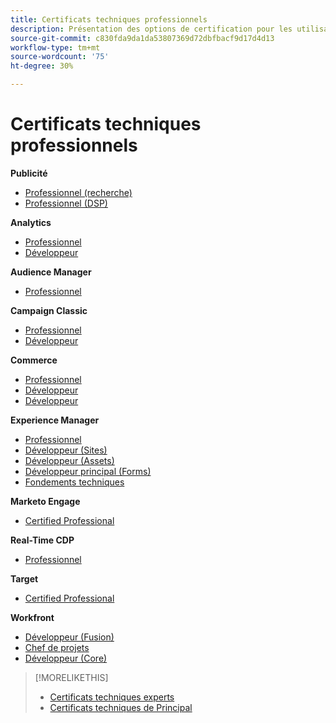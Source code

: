 ```yaml
---
title: Certificats techniques professionnels
description: Présentation des options de certification pour les utilisateurs professionnels
source-git-commit: c830fda9da1da53807369d72dbfbacf9d17d4d13
workflow-type: tm+mt
source-wordcount: '75'
ht-degree: 30%

---
```


# Certificats techniques professionnels

**Publicité**

* [Professionnel (recherche)](/help/certifications/aac/aac-search-p-business.md) <!--AD0-E501-->
* [Professionnel (DSP)](/help/certifications/aac/aac-dsp-p-business.md) <!--AD0-E502-->

**Analytics**

* [Professionnel](/help/certifications/aa/aa-p-business.md) <!--AD0-E212-->
* [Développeur](/help/certifications/aa/aa-p-developer.md) <!--AD0-E213-->


**Audience Manager**

* [Professionnel](/help/certifications/aam/aam-p-business.md) <!--AD0-E458-->

**Campaign Classic**

* [Professionnel](/help/certifications/acc/acc-p-business.md) <!--AD0-E329-->
* [Développeur](/help/certifications/acc/acc-p-developer.md) <!--AD0-E331-->

**Commerce**

* [Professionnel](/help/certifications/ac/ac-p-business.md) <!--AD0-E712-->
* [Développeur](/help/certifications/ac/ac-p-developer.md) <!--AD0-E717-->
* [Développeur](/help/certifications/ac/ac-p-fedeveloper.md) <!--AD0-E719-->

**Experience Manager**

* [Professionnel](/help/certifications/aem/aem-p-business.md) <!--AD0-E126-->
* [Développeur (Sites)](/help/certifications/aem/aem-sites-p-developer.md) <!--AD0-E123-->
* [Développeur (Assets)](/help/certifications/aem/aem-assets-p-developer.md) <!--AD0-E129-->
* [Développeur principal (Forms)](/help/certifications/aem/aem-forms-p-bedeveloper.md) <!--AD0-E127-->
* [Fondements techniques](/help/certifications/aem/aem-p-foundations.md) <!--AD0-E132-->

**Marketo Engage**

* [Certified Professional](/help/certifications/ame/ame-p.md) <!--AD0-E555-->

**Real-Time CDP**

* [Professionnel](/help/certifications/rtcdp/rtcdp-p-business.md) <!--AD0-E602-->

**Target**

* [Certified Professional](/help/certifications/at/at-p-business.md) <!--AD0-E408-->

**Workfront**

* [Développeur (Fusion)](/help/certifications/aw/aw-fusion-p-developer.md) <!--AD0-E902-->
* [Chef de projets](/help/certifications/aw/aw-p-project-manager.md) <!--AD0-E903-->
* [Développeur (Core)](/help/certifications/aw/aw-core-p-developer.md) <!--AD0-E905-->

>[!MORELIKETHIS]
>
>* [Certificats techniques experts](expert.md)
>* [Certificats techniques de Principal](master.md)

